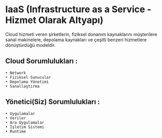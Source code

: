 
# IaaS (Infrastructure as a Service - Hizmet Olarak Altyapı)


Cloud hizmeti veren şirketlerin, fiziksel donanım kaynaklarını müşterilere sanal makinelere, depolama kaynakları ve çeşitli benzeri hizmetlere dönüştürdüğü modeldir. 

## Cloud Sorumlulukları : 

	• Network
	• Fiziksel Sunucular
	• Depolama Yönetimi
	• Sanallaştırma

## Yönetici(Siz) Sorumlulukları : 

	• Uygulamalar
	• Veriler
	• Ara Uygulamalar
	• İşletim Sistemi
	• Runtime

